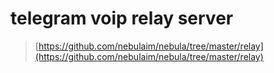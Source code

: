 # telegram voip relay server

> [https://github.com/nebulaim/nebula/tree/master/relay](https://github.com/nebulaim/nebula/tree/master/relay)
